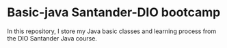 # Basic-java Santander-DIO bootcamp
In this repository, I store my Java basic classes and learning process from the DIO Santander Java course.
